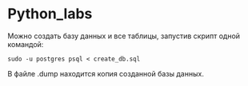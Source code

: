# Python_labs

Можно создать базу данных и все таблицы, запустив скрипт одной командой:

`sudo -u postgres psql < create_db.sql`

В файле .dump находится копия созданной базы данных.
